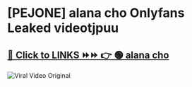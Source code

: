 
 # [PEJONE] alana cho Onlyfans Leaked videotjpuu

## <h2><a href="https://clipsfans.com/alana_cho&ref=git">🔗 Click to LINKS ⏩⏩ 👉 🟢 alana cho </a></h2>

<a href="https://clipsfans.com/alana_cho&ref=git" rel="nofollow" data-target="animated-image.originalLink"><img src="https://i.ibb.co.com/xMMVF88/686577567.gif" alt="Viral Video Original" style="max-width: 100%; display: inline-block;" data-target="animated-image.originalImage"></a>

